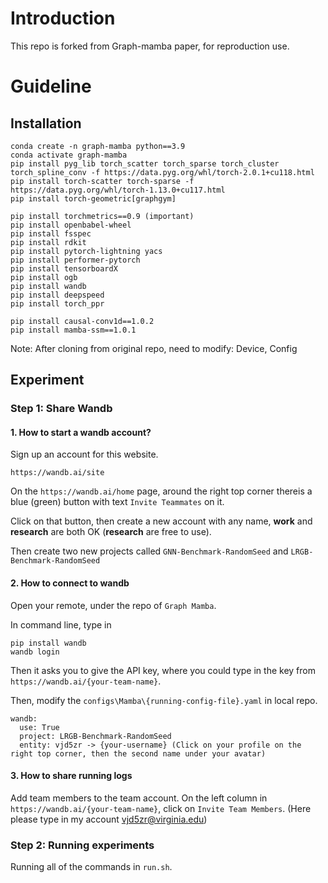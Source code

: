 # Introduction
This repo is forked from Graph-mamba paper, for reproduction use.

# Guideline
## Installation
```
conda create -n graph-mamba python==3.9
conda activate graph-mamba
pip install pyg_lib torch_scatter torch_sparse torch_cluster torch_spline_conv -f https://data.pyg.org/whl/torch-2.0.1+cu118.html
pip install torch-scatter torch-sparse -f https://data.pyg.org/whl/torch-1.13.0+cu117.html
pip install torch-geometric[graphgym]

pip install torchmetrics==0.9 (important)
pip install openbabel-wheel
pip install fsspec 
pip install rdkit
pip install pytorch-lightning yacs
pip install performer-pytorch
pip install tensorboardX
pip install ogb
pip install wandb
pip install deepspeed
pip install torch_ppr

pip install causal-conv1d==1.0.2
pip install mamba-ssm==1.0.1
```
Note: After cloning from original repo, need to modify: Device, Config

## Experiment
### Step 1: Share Wandb
#### 1. How to start a wandb account?
Sign up an account for this website.
```
https://wandb.ai/site
```

On the `https://wandb.ai/home` page, around the right top corner thereis a blue (green) button with text `Invite Teammates` on it.

Click on that button, then create a new account with any name,  **work** and **research** are both OK (**research** are free to use). 

Then create two new projects called `GNN-Benchmark-RandomSeed` and `LRGB-Benchmark-RandomSeed`

#### 2. How to connect to wandb
Open your remote, under the repo of `Graph Mamba`.

In command line, type in
```
pip install wandb
wandb login
```
Then it asks you to give the API key, where you could type in the key from `https://wandb.ai/{your-team-name}`.

Then, modify the `configs\Mamba\{running-config-file}.yaml` in local repo.
```
wandb:
  use: True
  project: LRGB-Benchmark-RandomSeed
  entity: vjd5zr -> {your-username} (Click on your profile on the right top corner, then the second name under your avatar)
```

#### 3. How to share running logs
Add team members to the team account. On the left column in `https://wandb.ai/{your-team-name}`, click on `Invite Team Members`. (Here please type in my account vjd5zr@virginia.edu)

### Step 2: Running experiments
Running all of the commands in `run.sh`.